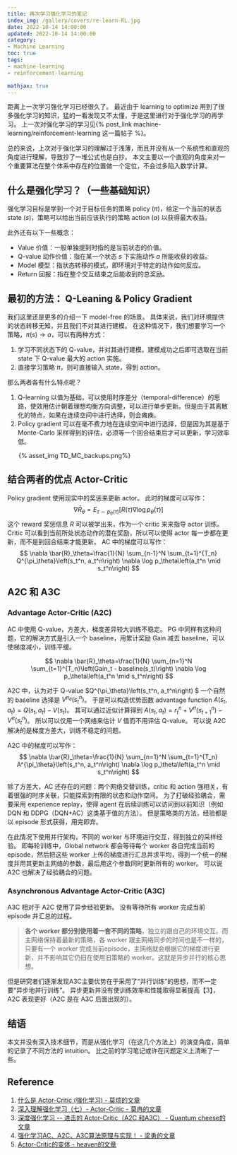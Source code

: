 ```yaml
---
title: 再次学习强化学习的笔记
index_img: /gallery/covers/re-learn-RL.jpg
date: 2022-10-14 14:00:00
updated: 2022-10-14 14:00:00
category: 
- Machine Learning
toc: true
tags: 
- machine-learning
- reinforcement-learning

mathjax: true
---
```

<!-- omit in toc -->

距离上一次学习强化学习已经很久了。
最近由于 learning to optimize 用到了很多强化学习的知识，猛的一看发现又不太懂，于是这里进行对于强化学习的再学习。
上一次对强化学习的学习见{% post_link machine-learning/reinforcement-learning 这一篇帖子 %}。

<!-- more -->

总的来说，上次对于强化学习的理解过于浅薄，而且并没有从一个系统性和直观的角度进行理解，导致抄了一堆公式也是白抄。
本文主要以一个直观的角度来对一个重要算法在整个体系中存在的位置做一个定位，不会过多陷入数学计算。

## 什么是强化学习？（一些基础知识）

强化学习目标是学到一个对于目标任务的策略 policy ($\pi$)，给定一个当前的状态 state ($s$)，策略可以给出当前应该执行的策略 action ($a$) 以获得最大收益。

此外还有以下一些概念：
- Value 价值：一般单独提到时指的是当前状态的价值。
- Q-value 动作价值：指在某一个状态 $s$ 下实施动作 $a$ 所能收获的收益。
- Model 模型：指状态转移的模式，即环境对于特定的动作如何反应。
- Return 回报：指在整个交互结束之后能收到的总奖励。

## 最初的方法： Q-Leaning & Policy Gradient

我们这里还是更多的介绍一下 model-free 的场景。
具体来说，我们对环境提供的状态转移无知，并且我们不对其进行建模。
在这种情况下，我们想要学习一个策略，$\pi(s)\rightarrow a$，可以有两种方式：
1. 学习不同状态下的 Q-value，并对其进行建模。建模成功之后即可选取在当前 state 下 Q-value 最大的 action 实施。
2. 直接学习策略 $\pi$，则可直接输入 state，得到 action。

那么两者各有什么特点呢？
1. Q-learning 以值为基础，可以使用时序差分（temporal-difference）的思路，使效用估计朝着理想均衡方向调整，可以进行单步更新。但是由于其离散化的特点，如果在连续空间中进行选择，则会瘫痪。
2. Policy gradient 可以在毫不费力地在连续空间中进行选择，但是因为其是基于 Monte-Carlo 采样得到的评估，必须等一个回合结束后才可以更新，学习效率低。

<div style="width:90%;margin:auto">{% asset_img TD_MC_backups.png%}</div>

## 结合两者的优点 Actor-Critic

Policy gradient 使用现实中的奖惩来更新 actor。
此时的梯度可以写作：
$$
\nabla \bar{R}_\theta=E_{\tau \sim p_\theta(\tau)}\left[R(\tau) \nabla \log p_\theta(\tau)\right]
$$
这个 reward 奖惩信息 $R$ 可以被学出来，作为一个 critic 来来指导 actor 训练。
Critic 可以看到当前所处状态动作的潜在奖励，所以可以使得 actor 每一步都在更新，而不是到回合结束才能更新。
AC 中的梯度可以写作：
$$
\nabla \bar{R}_\theta=\frac{1}{N} \sum_{n-1}^N \sum_{t=1}^{T_n} Q^{\pi_\theta}\left(s_t^n, a_t^n\right) \nabla \log p_\theta\left(a_t^n \mid s_t^n\right)
$$

## A2C 和 A3C

### Advantage Actor-Critic (A2C)

AC 中使用 Q-value，方差大，梯度差异较大训练不稳定。
PG 中同样有这种问题，它的解决方式是引入一个 baseline，用累计奖励 Gain 减去 baseline，可以使梯度减小，训练平缓。

$$
\nabla \bar{R}_\theta=\frac{1}{N} \sum_{n=1}^N \sum_{t=1}^{T_n}\left(Gain_t - baseline(s_t)\right) \nabla \log p_\theta\left(a_t^n \mid s_t^n\right)
$$

A2C 中，认为对于 Q-value $Q^{\pi_\theta}\left(s_t^n, a_t^n\right) $ 一个自然的 baseline 选择是 $V^{\pi_\theta}\left(s_t^n\right)$。
于是可以构造优势函数 advantage function $A(s_t,a_t) = Q(s_t,a_t)-V(s_t)$。
其可以通过近似计算得到 $A(s_t,a_t) = r_t^n+V^\pi\left(s_{t+1}^n\right)-V^\pi\left(s_t^n\right)$。
所以可以仅用一个网络来估计 $V$ 值而不用评估 Q-value。
可以说 A2C 解决的是梯度方差大，训练不稳定的问题。

A2C 中的梯度可以写作：
$$
\nabla \bar{R}_\theta=\frac{1}{N} \sum_{n=1}^N \sum_{t=1}^{T_n} A^{\pi_\theta}\left(s_t^n, a_t^n\right) \nabla \log p_\theta\left(a_t^n \mid s_t^n\right)
$$

除了方差大，AC 还存在的问题：两个网络交替训练，critic 和 action 强相关，有着很强的时序关联，只能探索到有限的状态和动作空间。
为了打破经验耦合，需要采用 experience replay，使得 agent 在后续训练可以访问到以前知识（例如 DQN 和 DDPG（DQN+AC）这类基于值的方法）。
但是策略类的方法，经验都是以 episode 形式获得，用完即弃。

在此情况下使用并行架构，不同的 worker 与环境进行交互，得到独立的采样经验。
即每轮训练中，Global network 都会等待每个 worker 各自完成当前的 episode，然后把这些 worker 上传的梯度进行汇总并求平均，得到一个统一的梯度并用其更新主网络的参数，最后用这个参数同时更新所有的 worker。
可以说 A2C 也解决了经验耦合的问题。

### Asynchronous Advantage Actor-Critic (A3C)

A3C 相对于 A2C 使用了异步经验更新。
没有等待所有 worker 完成当前 episode 并汇总的过程。

> **各个 worker 都分别使用着一套不同的策略**，独立的跟自己的环境交互。而主网络保持着最新的策略，各 worker 跟主网络同步的时间也是不一样的，只要有一个 worker 完成当前episode，主网络就会根据它的梯度进行更新，并不影响其它仍旧在使用旧策略的 worker。这就是异步并行的核心思想。

但是研究者们逐渐发现A3C主要优势在于采用了“并行训练”的思想，而不一定要“异步地并行训练”。
异步更新并没有使训练效率和性能取得显著提高【3】，A2C 表现更好（A2C 是在 A3C 后面出现的）。

## 结语

本文并没有深入技术细节，而是从强化学习（在这几个方法上）的演变角度，简单的记录了不同方法的 intuition。
比之前的学习笔记或许在问题定义上清晰了一些。

## Reference

1. [什么是 Actor-Critic (强化学习) - 莫烦的文章](https://zhuanlan.zhihu.com/p/25831658)
2. [深入理解强化学习（七）- Actor-Critic - 莫冉的文章](https://zhuanlan.zhihu.com/p/478709774)
3. [深度强化学习 -- 进击的 Actor-Critic（A2C 和A3C） - Quantum cheese的文章](https://zhuanlan.zhihu.com/p/148492887)
4. [强化学习AC、A2C、A3C算法原理与实现！ - 梁勇的文章](https://zhuanlan.zhihu.com/p/51645768)
5. [Actor-Critic的变体 - heaven的文章](https://zhuanlan.zhihu.com/p/161839383)



